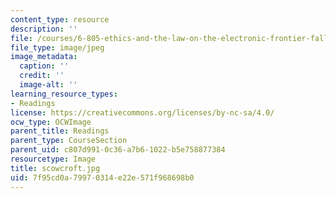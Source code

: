```yaml
---
content_type: resource
description: ''
file: /courses/6-805-ethics-and-the-law-on-the-electronic-frontier-fall-2005/7f95cd0a79970314e22e571f968698b0_scowcroft.jpg
file_type: image/jpeg
image_metadata:
  caption: ''
  credit: ''
  image-alt: ''
learning_resource_types:
- Readings
license: https://creativecommons.org/licenses/by-nc-sa/4.0/
ocw_type: OCWImage
parent_title: Readings
parent_type: CourseSection
parent_uid: c807d991-0c36-a7b6-1022-b5e758877384
resourcetype: Image
title: scowcroft.jpg
uid: 7f95cd0a-7997-0314-e22e-571f968698b0
---
```

